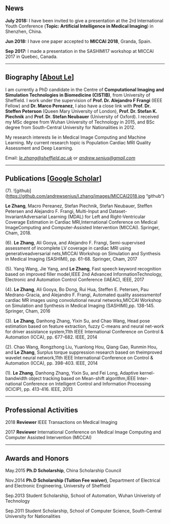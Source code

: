 ## News

**July 2018:** I have been invited to give a presentation at the 2rd International Youth Conference (**Topic: Artificial Intelligence in Medical Imaging**) in Shenzhen, China.

**Jun 2018:** I have one paper accepted to **MICCAI 2018**, Granda, Spain.

**Sep 2017:** I made a presentation in the SASHIMI17 workshop at MICCAI 2017 in Quebec, Canada.

-----------------------------------------------------------------------------------

## Biography [[About Le](https://about.me/l.zhang)]

I am currently a PhD candidate in the Centre of **Computational Imaging and Simulation Technologies in Biomedicine (CISTIB)**, from University of Sheffield. I work under the supervision of **Prof. Dr. Alejandro F Frangi** (IEEE Fellow) and **Dr. Marco Pereanez**, I also have a close link with **Prof. Dr. Steffen Peterson** (Queen Mary University of London), **Prof. Dr. Stefan K. Piechnik** and **Prof. Dr. Stefan Neubauer** (University of Oxford). I received my MSc degree from Wuhan University of Technology in 2015, and BSc degree from South-Central University for Nationalities in 2012.  

My research interests lie in Medical Image Computing and Machine Learning. My current research topic is Population Cardiac MRI Quality Assessment and Deep Learning.  

Email: *[le.zhang@sheffield.ac.uk](le.zhang@sheffield.ac.uk)* or *[andrew.senius@gmail.com](andrew.senius@gmail.com)*

-----------------------------------------------------------------------------------

## Publications [[Google Scholar](https://scholar.google.com.hk/citations?user=eFrU7bMAAAAJ&hl=en)]

(7). ![github](https://github.com/andrewsenius/l.zhang/images/MICCAI2018.jpg “github”)

**Le Zhang**, Macro Pereanez, Stefan Piechnik, Stefan Neubauer, Steffen Petersen and Alejandro F. Frangi, Multi-Input and Dataset-InvariantAdversarial Learning (MDAL) for Left and Right-Ventricular Coverage Estimation in Cardiac MRI,International Conference on Medical ImageComputing and Computer-Assisted Intervention (MICCAI). Springer, Cham, 2018.

(6). **Le Zhang**, Ali Gooya, and Alejandro F. Frangi, Semi-supervised assessment of incomplete LV coverage in cardiac MRI using generativeadversarial nets,MICCAI Workshop on Simulation and Synthesis in Medical Imaging (SASHIMI), pp. 61-68. Springer, Cham, 2017

(5). Yang Wang, Jie Yang, and **Le Zhang**, Fast speech keyword recognition based on improved filler model,IEEE 2nd Advanced InformationTechnology, Electronic and Automation Control Conference (IAEAC), IEEE, 2017

(4). **Le Zhang**, Ali Gooya, Bo Dong, Rui Hua, Steffen E. Petersen, Pau Medrano-Gracia, and Alejandro F. Frangi, Automated quality assessmentof cardiac MR images using convolutional neural networks,MICCAI Workshop on Simulation and Synthesis in Medical Imaging (SASHIMI),pp. 138-145. Springer, Cham, 2016

(3). **Le Zhang**, Danhong Zhang, Yixin Su, and Chao Wang, Head pose estimation based on feature extraction, fuzzy C-means and neural net-work for driver assistance system,11th IEEE International Conference on Control & Automation (ICCA), pp. 677-682. IEEE, 2014

(2). Chao Wang, Rongzhong Liu, Yuanlong Hou, Qiang Gao, Runmin Hou, and **Le Zhang**, Surplus torque suppression research based on theimproved wavelet neural network,11th IEEE International Conference on Control & Automation (ICCA), pp. 398-403. IEEE, 2014

(1). **Le Zhang**, Danhong Zhang, Yixin Su, and Fei Long, Adaptive kernel-bandwidth object tracking based on Mean-shift algorithm,IEEE Inter-national Conference on Intelligent Control and Information Processing (ICICIP), pp. 413-416. IEEE, 2013

-----------------------------------------------------------------------------------

## Professional Activities

2018 **Reviewer** IEEE Transactions on Medical Imaging

2017 **Reviewer** International Conference on Medical Image Computing and Computer Assisted Intervention (MICCAI)

-----------------------------------------------------------------------------------

## Awards and Honors

May.2015 **Ph.D Scholarship**, China Scholarship Council

Nov.2014 **Ph.D Scholarship (Tuition Fee waiver)**, Department of Electrical and Electronic Engineering, University of Sheffield

Sep.2013 Student Scholarship, School of Automation, Wuhan Univeristy of Technology

Sep.2011 Student Scholarship, School of Computer Science, South-Central University for Nationalities
